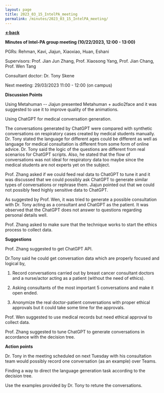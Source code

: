 ```yaml
---
layout: page
title: 2023_03_15_IntelPA_meeting
permalink: /minutes/2023_03_15_IntelPA_meeting/
---
```


[**<-back**](/minutes)  

**Minutes of Intel-PA group meeting (10/22/2023, 12:00 - 13:00)**

PGRs: Rehman, Kavi, Jiajun, Xiaoxiao, Huan, Eshani

Supervisors: Prof. Jian Jun Zhang, Prof. Xiaosong Yang, Prof. Jian Chang, Prof. Wen Tang

Consultant doctor: Dr. Tony Skene

Next meeting: 29/03/2023 11:00 - 12:00 (on campus)

**Discussion Points**

Using Metahuman -- Jiajun presented Metahuman + audio2face and it was suggested to
use it to improve quality of the animations.

Using ChatGPT for medical conversation generation.

The conversations generated by ChatGPT were compared with synthetic
conversations on respiratory cases created by medical students manually.
Dr. Tony stated the language for different ages could be different as
well as language for medical consultation is different from some form of
online advice. Dr. Tony said the logic of the questions are different
from real scenarios for ChatGPT scripts. Also, he stated that the flow
of conversations was not ideal for respiratory data too maybe since the
medical students are not experts yet on the subject.

Prof. Zhang asked if we could feed real data to ChatGPT to tune it and
it was discussed that we could possibly ask ChatGPT to generate similar
types of conversations or rephrase them. Jiajun pointed out that we
could not possibly feed highly sensitive data to ChatGPT.

As suggested by Prof. Wen, it was tried to generate a possible
consultation with Dr. Tony acting as a consultant and ChatGPT as the
patient. It was observed that the ChatGPT does not answer to questions
regarding personal details well.

Prof. Zhang asked to make sure that the technique works to start the
ethics process to collect data.

**Suggestions**

Prof. Zhang suggested to get ChatGPT API.

Dr.Tony said he could get conversation data which are properly focused
and logical by,

1.  Record conversations carried out by breast cancer consultant doctors
    and a nurse/actor acting as a patient (without the need of ethics).

2.  Asking consultants of the most important 5 conversations and make it
    open ended.

3.  Anonymize the real doctor-patient conversations with proper ethical
    approvals but it could take some time for the approvals.

Prof. Wen suggested to use medical records but need ethical approval to
collect data.

Prof. Zhang suggested to tune ChatGPT to generate conversations in
accordance with the decision tree.

**Action points**

Dr. Tony in the meeting scheduled on next Tuesday with his consultation
team would possibly record one conversation (as an example) over Teams.

Finding a way to direct the language generation task according to the
decision tree.

Use the examples provided by Dr. Tony to retune the conversations.
